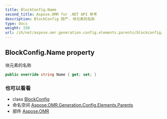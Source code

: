 ```yaml
---
title: BlockConfig.Name
second_title: Aspose.OMR for .NET API 参考
description: BlockConfig 财产. 块元素的名称
type: docs
weight: 150
url: /zh/net/aspose.omr.generation.config.elements.parents/blockconfig/name/
---
```

## BlockConfig.Name property

块元素的名称

```csharp
public override string Name { get; set; }
```

### 也可以看看

* class [BlockConfig](../)
* 命名空间 [Aspose.OMR.Generation.Config.Elements.Parents](../../blockconfig/)
* 部件 [Aspose.OMR](../../../)



